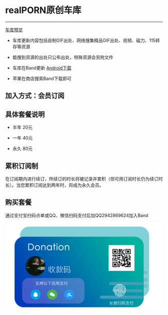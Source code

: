 realPORN原创车库
===

-----
[车库预览](https://github.com/yhfnazi/yhfnazi-gif/blob/master/%E8%BD%A6%E5%BA%93%E9%A2%84%E8%A7%88.png)


* 车库更新内容包括自制GIF出处、网络搜集精品GIF出处、视频、磁力、115转存等资源  

* 能搜到资源的出处只公布出处，特殊资源会另附文件  

* 车库在Band更新
[Android下载](https://www.lanzous.com/i2iebza)

* 苹果在商店搜索Band下载即可

加入方式：会员订阅
--


具体套餐说明
--

* 半年 20元

* 一年 40元

* 永久 80元

累积订阅制
--

在订阅期内进行续订，所续订的时长将被记录并累积（但可用订阅时长仍为续订时长）。当您累积订阅达到两年时，将成为永久会员。

购买套餐
--

通过支付宝扫码点单或QQ、微信扫码支付后加QQ2942869624加入Band

![支付宝·微信·QQ支付](三合一支付.png)
